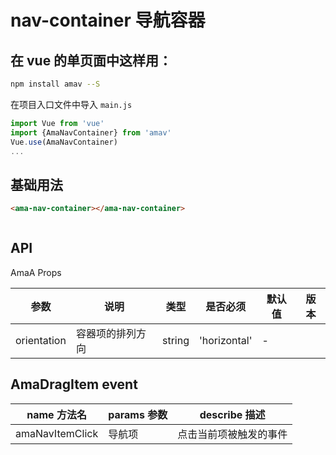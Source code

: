 # nav-container 导航容器

## 在 vue 的单页面中这样用：

```bash
npm install amav --S
```

在项目入口文件中导入
`main.js`

```javascript
import Vue from 'vue'
import {AmaNavContainer} from 'amav'
Vue.use(AmaNavContainer)
...
```

## 基础用法

```html
<ama-nav-container></ama-nav-container>
```

```javascript
```

## API

AmaA Props

| 参数 | 说明 | 类型 | 是否必须 | 默认值 | 版本 |
| ---- | ---- | ---- | -------- | ------ | ---- |
|orientation|容器项的排列方向|string|'horizontal'|-|


## AmaDragItem event

| name 方法名 | params 参数 | describe 描述 |
| ----------- | ----------- | ------------- |
|amaNavItemClick|导航项|点击当前项被触发的事件|
